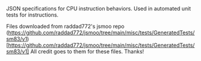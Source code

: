JSON specifications for CPU instruction behaviors. Used in automated unit tests for instructions. 

Files downloaded from raddad772's jsmoo repo (https://github.com/raddad772/jsmoo/tree/main/misc/tests/GeneratedTests/sm83/v1)[https://github.com/raddad772/jsmoo/tree/main/misc/tests/GeneratedTests/sm83/v1]
All credit goes to them for these files. Thanks! 